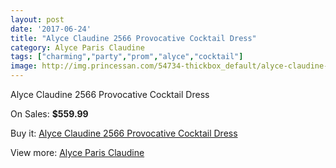 ```yaml
---
layout: post
date: '2017-06-24'
title: "Alyce Claudine 2566 Provocative Cocktail Dress"
category: Alyce Paris Claudine
tags: ["charming","party","prom","alyce","cocktail"]
image: http://img.princessan.com/54734-thickbox_default/alyce-claudine-2566-provocative-cocktail-dress.jpg
---
```

Alyce Claudine 2566 Provocative Cocktail Dress

On Sales: **$559.99**
<a href="https://www.princessan.com/en/alyce-paris-claudine/24624-alyce-claudine-2566-provocative-cocktail-dress.html"><amp-img layout="responsive" width="600" height="600" src="//img.princessan.com/54734-thickbox_default/alyce-claudine-2566-provocative-cocktail-dress.jpg" alt="Alyce Claudine 2566 Provocative Cocktail Dress 0" /></a>
<a href="https://www.princessan.com/en/alyce-paris-claudine/24624-alyce-claudine-2566-provocative-cocktail-dress.html"><amp-img layout="responsive" width="600" height="600" src="//img.princessan.com/54737-thickbox_default/alyce-claudine-2566-provocative-cocktail-dress.jpg" alt="Alyce Claudine 2566 Provocative Cocktail Dress 1" /></a>
<a href="https://www.princessan.com/en/alyce-paris-claudine/24624-alyce-claudine-2566-provocative-cocktail-dress.html"><amp-img layout="responsive" width="600" height="600" src="//img.princessan.com/54736-thickbox_default/alyce-claudine-2566-provocative-cocktail-dress.jpg" alt="Alyce Claudine 2566 Provocative Cocktail Dress 2" /></a>
<a href="https://www.princessan.com/en/alyce-paris-claudine/24624-alyce-claudine-2566-provocative-cocktail-dress.html"><amp-img layout="responsive" width="600" height="600" src="//img.princessan.com/54735-thickbox_default/alyce-claudine-2566-provocative-cocktail-dress.jpg" alt="Alyce Claudine 2566 Provocative Cocktail Dress 3" /></a>

Buy it: [Alyce Claudine 2566 Provocative Cocktail Dress](https://www.princessan.com/en/alyce-paris-claudine/24624-alyce-claudine-2566-provocative-cocktail-dress.html "Alyce Claudine 2566 Provocative Cocktail Dress")

View more: [Alyce Paris Claudine](https://www.princessan.com/en/176-alyce-paris-claudine "Alyce Paris Claudine")